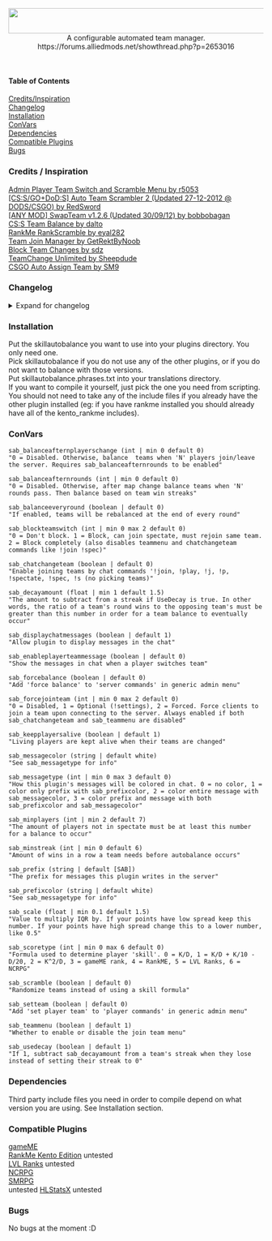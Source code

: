 <p align="center">
 <img width="630" height="50" src="https://forums.alliedmods.net/image-proxy/bb415b212a80b7a578daa8a01733f35f7cf1b467/68747470733a2f2f63646e2e646973636f72646170702e636f6d2f6174746163686d656e74732f3639303232343333353735393231323734322f3731393634363637343932353931323137342f736b696c6c6175746f62616c616e63652e706e67"><br>
 A configurable automated team manager.<br>
 https://forums.alliedmods.net/showthread.php?p=2653016
</p><br>

#### Table of Contents
[Credits/Inspiration](https://github.com/NotJustin/SkillAutoBalance/blob/master/README.md#credits--inspiration)<br>
[Changelog](https://github.com/NotJustin/SkillAutoBalance/blob/master/README.md#changelog)<br>
[Installation](https://github.com/NotJustin/SkillAutoBalance/blob/master/README.md#installation)<br>
[ConVars](https://github.com/NotJustin/SkillAutoBalance/blob/master/README.md#convars)<br>
[Dependencies](https://github.com/NotJustin/SkillAutoBalance/blob/master/README.md#dependencies)<br>
[Compatible Plugins](https://github.com/NotJustin/SkillAutoBalance/blob/master/README.md#compatible-plugins)<br>
[Bugs](https://github.com/NotJustin/SkillAutoBalance/blob/master/README.md#bugs)<br>

### Credits / Inspiration
[Admin Player Team Switch and Scramble Menu by r5053](https://forums.alliedmods.net/showthread.php?p=549446)<br>
[[CS:S/GO+DoD:S] Auto Team Scrambler 2 (Updated 27-12-2012 @ DODS/CSGO) by RedSword](https://forums.alliedmods.net/showthread.php?p=1685854)<br>
[[ANY MOD] SwapTeam v1.2.6 (Updated 30/09/12) by bobbobagan](https://forums.alliedmods.net/showthread.php?p=859951)<br>
[CS:S Team Balance by dalto](https://forums.alliedmods.net/showthread.php?p=515853)<br>
[RankMe RankScramble by eyal282](https://forums.alliedmods.net/showpost.php?p=2641877&postcount=607)<br>
[Team Join Manager by GetRektByNoob](https://forums.alliedmods.net/showthread.php?p=2658904)<br>
[Block Team Changes by sdz](https://forums.alliedmods.net/showpost.php?p=2422410&postcount=2)<br>
[TeamChange Unlimited by Sheepdude](https://forums.alliedmods.net/showthread.php?p=1877187)<br>
[CSGO Auto Assign Team by SM9](https://forums.alliedmods.net/showthread.php?t=321314)

### Changelog
<details>
 <summary>Expand for changelog</summary>
3.1.5 - <br>
Add HLStatsX support. Not sure if it works. Other changes in other versions, bugfixes, I'll go through commit history later and update this.
3.1.1 - <br>
Bugfixes:<br>
This time, for sure, the correct amount of players will be swapped now. The bug is, there were duplicate clients being created in my list of clients. They were created after sorting. In my list of clients, there were some extra empty indices with 0's, and those 0's were being replaced with other client indices.<br>
Also fixed other broken logic related to determining which players count as outliers.<br>
<br>
3.1.0 - <br>
Bugfixes: <br>
The correct amount of players will be swapped now. (closed issues #8 and #11)<br>
Changes: <br>
ForceJoinTeam convar changed to be an int and has 3 options now (disabled: 0, optional: 1, forced: 2) <br>
Added new cvars to balance teams after map change and after a certain amount of players join/leave, or even to balance every single round.<br>
Added a scale. Basically, lower scale = more outliers.<br>
Translations updated.<br>
<br>
3.0.2 - <br>
Bugfixes:<br>
Scores are updated correctly.<br>
BalanceSkill now only occurs after all scores are updated.<br>
Disabling "teammenu" now only occurs after mapstart to prevent errors.<br>
Balance should no longer cause teams to be horribly misbalanced. (imagine making an autobalance that just makes teams worse)<br>
Spawn bug (may) be fixed after implementing "[CSGO] Auto Assign Team by SM9". Forcing players to join teams now uses ClientCommand for "jointeam". Thanks to MAMAC for showing me and both SM9+MAMAC for creating this. *I say "may" be fixed because the problem was already rare and so it is possible that I have just not seen or been notified of it happening when it does.*<br>
<br>
Changes:<br>
Sorting method combines two ideas now. I call them "closest sums" and "alternating".<br>
"Closest sums" makes the sum of points on both teams as close as possible.<br>
"Alternating" alternates players between teams as it goes down the sorted list.<br>
Read about it here: https://github.com/NotJustin/SkillAutoBalance/issues/2#issuecomment-636419874<br>
Added support for Level Ranks<br>
A fork of the plugin on github has support for NC RPG. I added but shortly after removed support because their include file has a lot of extra includes that I don't want to add as a requirement for this plugin to be installed.<br>
BlockTeamSwitch convar changed to be an int and has 3 options now (disabled: 0, enabled but can spectate: 1, enabled with no switching at all: 2)<br>
<br>
3.0.1 - Changed sorting method when sorting by gameME or RankMe.<br>
Using gameME, RankMe, LVL Ranks or NC RPG, get client's skill rather than their rank. This way, I can sort all of the score types in the same way.<br>
<br>
3.0.0 - I've been making lots of minor changes to this plugin over the last month. In general, it consists of function optimization, improving code readability, adding some features and trying out various solutions to the bug I've been trying to fix for awhile now (see Bugs section).

You can see old changelog(s) at the alliedmodders thread.
</details>

### Installation
Put the skillautobalance you want to use into your plugins directory. You only need one.<br>
Pick skillautobalance if you do not use any of the other plugins, or if you do not want to balance with those versions.<br>
Put skillautobalance.phrases.txt into your translations directory.<br>
If you want to compile it yourself, just pick the one you need from scripting. You should not need to take any of the include files if you already have the other plugin installed (eg: if you have rankme installed you should already have all of the kento_rankme includes).

### ConVars
```
sab_balanceafternplayerschange (int | min 0 default 0)
"0 = Disabled. Otherwise, balance  teams when 'N' players join/leave the server. Requires sab_balanceafternrounds to be enabled"

sab_balanceafternrounds (int | min 0 default 0)
"0 = Disabled. Otherwise, after map change balance teams when 'N' rounds pass. Then balance based on team win streaks"

sab_balanceeveryround (boolean | default 0)
"If enabled, teams will be rebalanced at the end of every round"

sab_blockteamswitch (int | min 0 max 2 default 0)
"0 = Don't block. 1 = Block, can join spectate, must rejoin same team. 2 = Block completely (also disables teammenu and chatchangeteam commands like !join !spec)"

sab_chatchangeteam (boolean | default 0)
"Enable joining teams by chat commands '!join, !play, !j, !p, !spectate, !spec, !s (no picking teams)"

sab_decayamount (float | min 1 default 1.5)
"The amount to subtract from a streak if UseDecay is true. In other words, the ratio of a team's round wins to the opposing team's must be greater than this number in order for a team balance to eventually occur"

sab_displaychatmessages (boolean | default 1) 
"Allow plugin to display messages in the chat"

sab_enableplayerteammessage (boolean | default 0)
"Show the messages in chat when a player switches team"

sab_forcebalance (boolean | default 0)
"Add 'force balance' to 'server commands' in generic admin menu"

sab_forcejointeam (int | min 0 max 2 default 0)
"0 = Disabled, 1 = Optional (!settings), 2 = Forced. Force clients to join a team upon connecting to the server. Always enabled if both sab_chatchangeteam and sab_teammenu are disabled"

sab_keepplayersalive (boolean | default 1)
"Living players are kept alive when their teams are changed"

sab_messagecolor (string | default white)
"See sab_messagetype for info"

sab_messagetype (int | min 0 max 3 default 0)
"How this plugin's messages will be colored in chat. 0 = no color, 1 = color only prefix with sab_prefixcolor, 2 = color entire message with sab_messagecolor, 3 = color prefix and message with both sab_prefixcolor and sab_messagecolor"

sab_minplayers (int | min 2 default 7)
"The amount of players not in spectate must be at least this number for a balance to occur"

sab_minstreak (int | min 0 default 6)
"Amount of wins in a row a team needs before autobalance occurs"

sab_prefix (string | default [SAB])
"The prefix for messages this plugin writes in the server"

sab_prefixcolor (string | default white)
"See sab_messagetype for info"

sab_scale (float | min 0.1 default 1.5)
"Value to multiply IQR by. If your points have low spread keep this number. If your points have high spread change this to a lower number, like 0.5"

sab_scoretype (int | min 0 max 6 default 0)
"Formula used to determine player 'skill'. 0 = K/D, 1 = K/D + K/10 - D/20, 2 = K^2/D, 3 = gameME rank, 4 = RankME, 5 = LVL Ranks, 6 = NCRPG"

sab_scramble (boolean | default 0)
"Randomize teams instead of using a skill formula"

sab_setteam (boolean | default 0)
"Add 'set player team' to 'player commands' in generic admin menu"

sab_teammenu (boolean | default 1)
"Whether to enable or disable the join team menu"

sab_usedecay (boolean | default 1)
"If 1, subtract sab_decayamount from a team's streak when they lose instead of setting their streak to 0"
```

### Dependencies
Third party include files you need in order to compile depend on what version you are using. See Installation section.
 
### Compatible Plugins
[gameME](https://www.gameme.com/)<br>
[RankMe Kento Edition](https://forums.alliedmods.net/showthread.php?t=290063) untested<br>
[LVL Ranks](https://github.com/levelsranks/levels-ranks-core) untested<br>
[NCRPG](https://github.com/Rabb1tof/NCRPG)<br>
[SMRPG](https://github.com/peace-maker/smrpg)<br> untested
[HLStatsX](https://github.com/NomisCZ/hlstatsx-community-edition) untested

### Bugs

No bugs at the moment :D
